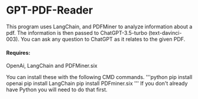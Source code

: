 # GPT-PDF-Reader

This program uses LangChain, and PDFMiner to analyze information about a pdf. 
The information is then passed to ChatGPT-3.5-turbo (text-davinci-003). You can ask any question to ChatGPT as it relates to the given PDF.

#### Requires: 
OpenAi, LangChain and PDFMiner.six

You can install these with the following CMD commands.
'''python
pip install openai
pip install LangChain
pip install PDFminer.six
'''
If you don't already have Python you will need to do that first.
